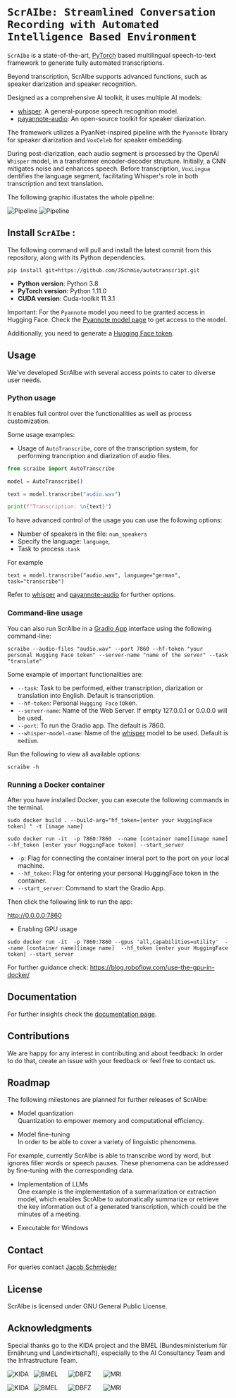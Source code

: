 
# `ScrAIbe: Streamlined Conversation Recording with Automated Intelligence Based Environment`

`ScrAIbe` is a state-of-the-art,  [PyTorch](https://pytorch.org/) based multilingual speech-to-text framework to generate fully automated transcriptions. 

Beyond transcription, ScrAIbe supports advanced functions, such as speaker diarization and speaker recognition.

Designed as a comprehensive AI toolkit, it uses multiple AI models:

- [whisper](https://github.com/openai/whisper): A general-purpose speech recognition model.
- [payannote-audio](https://github.com/pyannote/pyannote-audio): An open-source toolkit for speaker diarization.

The framework utilizes a PyanNet-inspired pipeline with the `Pyannote` library for speaker diarization and `VoxCeleb` for speaker embedding.

During post-diarization, each audio segment is processed by the OpenAI `Whisper` model, in a transformer encoder-decoder structure. Initially, a CNN mitigates noise and enhances speech. Before transcription, `VoxLingua` dentifies the language segment, facilitating Whisper's role in both transcription and text translation.

The following graphic illustates the whole pipeline:

![Pipeline](Pictures/pipeline.png#gh-dark-mode-only) 
![Pipeline](Pictures/pipeline_light.png#gh-light-mode-only) 

## Install `ScrAIbe` : 

The following command will pull and install the latest commit from this repository, along with its Python dependencies.

    pip install git+https://github.com/JSchmie/autotranscript.git

- **Python version**: Python 3.8
- **PyTorch version**: Python 1.11.0
- **CUDA version**: Cuda-toolkit 11.3.1


Important: For the `Pyannote` model you need to be granted access in Hugging Face.
Check the [Pyannote model page](https://huggingface.co/pyannote/speaker-diarization) to get access to the model.

Additionally, you need to generate a [Hugging Face token](https://huggingface.co/docs/hub/security-tokens). 

## Usage 

We've developed ScrAIbe with several access points to cater to diverse user needs.

### Python usage

It enables full control over the functionalities as well as process customization.

Some usage examples:

- Usage of `AutoTranscribe`, core of the transcription system, for performing trancription and diarization of audio files.

```python
from scraibe import AutoTranscribe

model = AutoTranscribe()

text = model.transcribe("audio.wav")

print(f"Transcription: \n{text}")
```
To have advanced control of the usage you can use the following options:

- Number of speakers in the file: `num_speakers`
- Specify the language: `language`, 
- Task to process :`task`

For example

```
text = model.transcribe("audio.wav", language="german", task="transcribe")
```


Refer to [whisper](https://github.com/openai/whisper) and [payannote-audio](https://github.com/pyannote/pyannote-audio) for further options.

### Command-line usage

You can also run ScrAIbe in a [Gradio App](https://github.com/gradio-app/gradio)  interface using the following command-line:

	scraibe --audio-files "audio.wav" --port 7860 --hf-token "your personal Hugging Face token" --server-name "name of the server" --task "translate"

Some example of important functionalities are:

-  `--task`: Task to be performed, either transcription, diarization or translation into English. Default is transcription.
- `--hf-token`: Personal `Hugging Face` token.
- `--server-name`: Name of the Web Server. If empty 127.0.0.1 or 0.0.0.0 will be used.
-  `--port`: To run the Gradio app. The default is 7860.
- `--whisper-model-name`: Name of the [whisper](https://github.com/openai/whisper) model to be used. Default is `medium`.

Run the following to view all available options:
		
	scraibe -h

### Running a Docker container

After you have installed Docker, you can execute the following commands in the terminal.

```
sudo docker build . --build-arg="hf_token=[enter your HuggingFace token] " -t [image name] 

sudo docker run -it  -p 7860:7860  --name [container name][image name]  --hf_token [enter your HuggingFace token] --start_server

```
-  `-p`: Flag for connecting the container interal port to the port on your local machine.
-  `--hf_token`: Flag for entering your personal HuggingFace token in the container.
- `--start_server`: Command to start the Gradio App.

Then click the following link to run the app:

http://0.0.0.0:7860

- Enabling GPU usage

```
sudo docker run -it  -p 7860:7860 --gpus 'all,capabilities=utility'  --name [container name][image name]  --hf_token [enter your HuggingFace token] --start_server
```

For further guidance check: https://blog.roboflow.com/use-the-gpu-in-docker/ 

## Documentation 

For further insights check the [documentation page](https://cristinaortizcruz.github.io/Test/).

## Contributions

We are happy for any interest in contributing and about feedback: In order to do that, create an issue with your feedback or feel free to contact us.

## Roadmap

The following milestones are planned for further releases of ScrAIbe:

- Model quantization   
Quantization to empower memory and computational efficiency.

- Model fine-tuning  
In order to be able to cover a variety of linguistic phenomena.

For example, currently ScrAIbe is able to transcribe word by word, but ignores filler words or speech pauses. 
These phenomena can be addressed by fine-tuning with the corresponding data.

- Implementation of LLMs   
One example is the implementation of a summarization or extraction model, which enables ScrAIbe to automatically summarize or retrieve the key information out of a generated transcription, which could be the minutes of a meeting.

- Executable for Windows

## Contact

For queries contact [Jacob Schmieder](Jacob.Schmieder@dbfz.de)

## License 

ScrAIbe is licensed under GNU General Public License.

## Acknowledgments

Special thanks go to the KIDA project and the BMEL (Bundesministerium für Ernährung und Landwirtschaft), especially to the AI Consultancy Team and the Infrastructure Team.

![KIDA](Pictures/kida_dark.png#gh-dark-mode-only)    &nbsp;    ![BMEL](Pictures/BMEL_dark.png#gh-dark-mode-only) &nbsp;&nbsp;&nbsp;&nbsp; ![DBFZ](Pictures/DBFZ_dark.png#gh-dark-mode-only)   &nbsp;  &nbsp;&nbsp;&nbsp;    ![MRI](Pictures/MRI.png#gh-dark-mode-only)   

![KIDA](Pictures/kida.png#gh-light-mode-only)    &nbsp;    ![BMEL](Pictures/BMEL.jpg#gh-light-mode-only) &nbsp;&nbsp;&nbsp;&nbsp; ![DBFZ](Pictures/DBFZ.png#gh-light-mode-only)   &nbsp;  &nbsp;&nbsp;&nbsp;    ![MRI](Pictures/MRI.png#gh-light-mode-only)  
